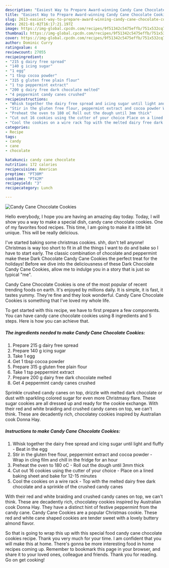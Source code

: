 ```yaml
---
description: "Easiest Way to Prepare Award-winning Candy Cane Chocolate Cookies"
title: "Easiest Way to Prepare Award-winning Candy Cane Chocolate Cookies"
slug: 2613-easiest-way-to-prepare-award-winning-candy-cane-chocolate-cookies
date: 2021-01-02T16:17:21.197Z
image: https://img-global.cpcdn.com/recipes/9f51342c5475effb/751x532cq70/candy-cane-chocolate-cookies-recipe-main-photo.jpg
thumbnail: https://img-global.cpcdn.com/recipes/9f51342c5475effb/751x532cq70/candy-cane-chocolate-cookies-recipe-main-photo.jpg
cover: https://img-global.cpcdn.com/recipes/9f51342c5475effb/751x532cq70/candy-cane-chocolate-cookies-recipe-main-photo.jpg
author: Dominic Curry
ratingvalue: 4
reviewcount: 27055
recipeingredient:
- "215 g dairy free spread"
- "140 g icing sugar"
- "1 egg"
- "1 tbsp cocoa powder"
- "315 g gluten free plain flour"
- "1 tsp peppermint extract"
- "200 g dairy free dark chocolate melted"
- "4 peppermint candy canes crushed"
recipeinstructions:
- "Whisk together the dairy free spread and icing sugar until light and fluffy Beat in the egg"
- "Stir in the gluten free flour, peppermint extract and cocoa powder Wrap in cling film and chill in the fridge for an hour"
- "Preheat the oven to 180 oC Roll out the dough until 3mm thick"
- "Cut out 16 cookies using the cutter of your choice Place on a lined baking sheet and bake for 12-15 minutes"
- "Cool the cookies on a wire rack Top with the melted dairy free dark chocolate and a sprinkle of the crushed candy canes"
categories:
- Recipe
tags:
- candy
- cane
- chocolate

katakunci: candy cane chocolate 
nutrition: 172 calories
recipecuisine: American
preptime: "PT30M"
cooktime: "PT42M"
recipeyield: "3"
recipecategory: Lunch

---
```



![Candy Cane Chocolate Cookies](https://img-global.cpcdn.com/recipes/9f51342c5475effb/751x532cq70/candy-cane-chocolate-cookies-recipe-main-photo.jpg)

Hello everybody, I hope you are having an amazing day today. Today, I will show you a way to make a special dish, candy cane chocolate cookies. One of my favorites food recipes. This time, I am going to make it a little bit unique. This will be really delicious.

I&#39;ve started baking some christmas cookies. shh, don&#39;t tell anyone! Christmas is way too short to fit in all the things I want to do and bake so I have to start early. The classic combination of chocolate and peppermint make these Dark Chocolate Candy Cane Cookies the perfect treat for the holidays! Before we dive into the deliciousness of these Dark Chocolate Candy Cane Cookies, allow me to indulge you in a story that is just so typical &#34;me&#34;.

Candy Cane Chocolate Cookies is one of the most popular of recent trending foods on earth. It's enjoyed by millions daily. It is simple, it is fast, it tastes yummy. They're fine and they look wonderful. Candy Cane Chocolate Cookies is something that I've loved my whole life.


To get started with this recipe, we have to first prepare a few components. You can have candy cane chocolate cookies using 8 ingredients and 5 steps. Here is how you can achieve that.

<!--inarticleads1-->

##### The ingredients needed to make Candy Cane Chocolate Cookies:

1. Prepare 215 g dairy free spread
1. Prepare 140 g icing sugar
1. Take 1 egg
1. Get 1 tbsp cocoa powder
1. Prepare 315 g gluten free plain flour
1. Take 1 tsp peppermint extract
1. Prepare 200 g dairy free dark chocolate melted
1. Get 4 peppermint candy canes crushed


Sprinkle crushed candy canes on top, drizzle with melted dark chocolate or dust with sparkling colored sugar for even more Christmasy flare. These sugar cookies are all dressed up and ready for the cookie exchange. With their red and white braiding and crushed candy canes on top, we can&#39;t think. These are decadently rich, chocolatey cookies inspired by Australian cook Donna Hay. 

<!--inarticleads2-->

##### Instructions to make Candy Cane Chocolate Cookies:

1. Whisk together the dairy free spread and icing sugar until light and fluffy - Beat in the egg
1. Stir in the gluten free flour, peppermint extract and cocoa powder - Wrap in cling film and chill in the fridge for an hour
1. Preheat the oven to 180 oC - Roll out the dough until 3mm thick
1. Cut out 16 cookies using the cutter of your choice - Place on a lined baking sheet and bake for 12-15 minutes
1. Cool the cookies on a wire rack - Top with the melted dairy free dark chocolate and a sprinkle of the crushed candy canes


With their red and white braiding and crushed candy canes on top, we can&#39;t think. These are decadently rich, chocolatey cookies inspired by Australian cook Donna Hay. They have a distinct hint of festive peppermint from the candy cane. Candy Cane Cookies are a popular Christmas cookie. These red and white cane shaped cookies are tender sweet with a lovely buttery almond flavor. 

So that is going to wrap this up with this special food candy cane chocolate cookies recipe. Thank you very much for your time. I am confident that you will make this at home. There's gonna be more interesting food in home recipes coming up. Remember to bookmark this page in your browser, and share it to your loved ones, colleague and friends. Thank you for reading. Go on get cooking!
